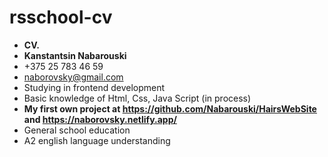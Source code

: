 # rsschool-cv
+ **CV.**
+ **Kanstantsin Nabarouski**
+ +375 25 783 46 59
+ naborovsky@gmail.com
+ Studying in frontend development
+ Basic knowledge of Html, Css, Java Script (in process)
+ **My first own project at <https://github.com/Nabarouski/HairsWebSite> and <https://naborovsky.netlify.app/>**
+ General school education
+ A2 english language understanding

